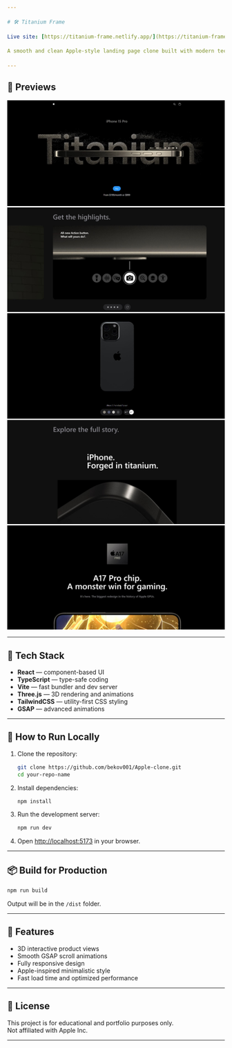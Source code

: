 ```yaml
---

# 🛠 Titanium Frame

Live site: [https://titanium-frame.netlify.app/](https://titanium-frame.netlify.app/)

A smooth and clean Apple-style landing page clone built with modern technologies — React, TypeScript, Vite, Three.js, and TailwindCSS.

---
```


## 📸 Previews

<img src="./img/Снимок.jpg" alt="Screenshot 1" />
<img src="./img/Снимок-1.jpg" alt="Screenshot 2" />
<img src="./img/Снимок-2.jpg" alt="Screenshot 3" />
<img src="./img/Снимок-3.jpg" alt="Screenshot 4" />
<img src="./img/Снимок-4.jpg" alt="Screenshot 5" />

---

## 🧩 Tech Stack

- **React** — component-based UI
- **TypeScript** — type-safe coding
- **Vite** — fast bundler and dev server
- **Three.js** — 3D rendering and animations
- **TailwindCSS** — utility-first CSS styling
- **GSAP** — advanced animations

---

## 🚀 How to Run Locally

1. Clone the repository:
   ```bash
   git clone https://github.com/bekov001/Apple-clone.git
   cd your-repo-name
   ```

2. Install dependencies:
   ```bash
   npm install
   ```

3. Run the development server:
   ```bash
   npm run dev
   ```

4. Open [http://localhost:5173](http://localhost:5173) in your browser.

---

## 📦 Build for Production

```bash
npm run build
```

Output will be in the `/dist` folder.

---

## 🌟 Features

- 3D interactive product views
- Smooth GSAP scroll animations
- Fully responsive design
- Apple-inspired minimalistic style
- Fast load time and optimized performance

---

## 📄 License

This project is for educational and portfolio purposes only.  
Not affiliated with Apple Inc.

---
